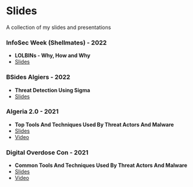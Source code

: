 # Slides
A collection of my slides and presentations

### InfoSec Week (Shellmates) - 2022
* **LOLBINs - Why, How and Why**
* [Slides](https://github.com/nasbench/Slides/blob/main/LOLBINs-What-How-Why.pdf)

### BSides Algiers - 2022
* **Threat Detection Using Sigma**
* [Slides](https://github.com/nasbench/Slides/blob/main/THREAT-DETECTION-USING-SIGMA-Bsides-Algiers-2022.pdf)

### Algeria 2.0 - 2021
* **Top Tools And Techniques Used By Threat Actors And Malware**
* [Slides](https://github.com/nasbench/Slides/blob/main/Top%20Tools%20And%20Techniques%20Used%20By%20Threat%20Actors%20And%20Malware%20(Algeria%202.0%20Summit).pdf)
* [Video](https://www.youtube.com/watch?v=DgdyawrNBzA&ab_channel=Algeria2.0)

### Digital Overdose Con - 2021
* **Common Tools And Techniques Used By Threat Actors And Malware**
* [Slides](https://github.com/nasbench/Slides/raw/main/Common%20Tools%20And%20Techniques%20Used%20By%20Threat%20Actors%20(Digital%20Overdose).pdf)
* [Video](https://www.youtube.com/watch?v=YVMgHsvJ1_Y)
